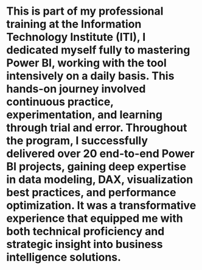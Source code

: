 # This is part of my professional training at the Information Technology Institute (ITI), I dedicated myself fully to mastering Power BI, working with the tool intensively on a daily basis. This hands-on journey involved continuous practice, experimentation, and learning through trial and error. Throughout the program, I successfully delivered over 20 end-to-end Power BI projects, gaining deep expertise in data modeling, DAX, visualization best practices, and performance optimization. It was a transformative experience that equipped me with both technical proficiency and strategic insight into business intelligence solutions.
